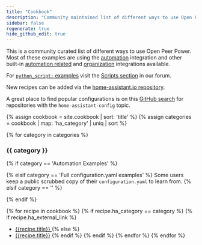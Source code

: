 ```yaml
---
title: "Cookbook"
description: "Community maintained list of different ways to use Open Peer Power."
sidebar: false
regenerate: true
hide_github_edit: true
---
```


This is a community curated list of different ways to use Open Peer Power. Most of these examples are using the [automation] integration and other built-in [automation related][sec-automation] and [organization] integrations available.

For [`python_script:` examples](/integrations/python_script/) visit the [Scripts section](https://community.home-assistant.io/c/projects/scripts) in our forum.

[automation]: /getting-started/automation/
[sec-automation]: /integrations/#automation
[organization]: /integrations/#organization

New recipes can be added via the [home-assistant.io repository](https://github.com/home-assistant/home-assistant.io/tree/current/source/_cookbook).

<div class='note'>

A great place to find popular configurations is on this [GitHub search](https://github.com/search?q=topic%3Ahome-assistant-config&type=Repositories) for repositories with the `home-assistant-config` topic.

</div>

{% assign cookbook = site.cookbook | sort: 'title' %}
{% assign categories = cookbook | map: 'ha_category' | uniq | sort %}

{% for category in categories %}
### {{ category }}

  {% if category == 'Automation Examples' %}

  {% elsif category == 'Full configuration.yaml examples' %}
Some users keep a public scrubbed copy of their `configuration.yaml` to learn from.
  {% elsif category == '' %}

  {% endif %}

  {% for recipe in cookbook %}
    {% if recipe.ha_category == category %}
      {% if recipe.ha_external_link %}
  * [{{recipe.title}} <i class="icon-external-link"></i>]({{recipe.ha_external_link}})
      {% else %}
  * [{{recipe.title}}]({{recipe.url}})
      {% endif %}
    {% endif %}
  {% endfor %}
{% endfor %}
